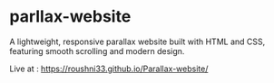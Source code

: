 # parllax-website
A lightweight, responsive parallax website built with HTML and CSS, featuring smooth scrolling and modern design.

Live at : https://roushni33.github.io/Parallax-website/
